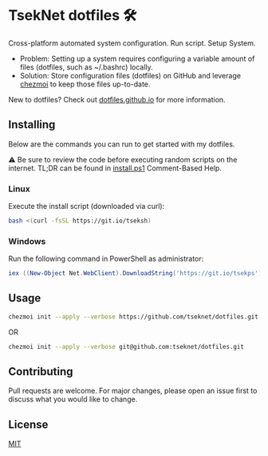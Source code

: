 # TsekNet dotfiles 🛠

Cross-platform automated system configuration. Run script. Setup System.

- Problem: Setting up a system requires configuring a variable amount of files (dotfiles, such as ~/.bashrc) locally.
- Solution: Store configuration files (dotfiles) on GitHub and leverage [chezmoi](https://www.chezmoi.io/) to keep those files up-to-date.

New to dotfiles? Check out [dotfiles.github.io](https://dotfiles.github.io/) for more information.

## Installing

Below are the commands you can run to get started with my dotfiles.

⚠ Be sure to review the code before executing random scripts on the internet. TL;DR can be found in [install.ps1](install.ps1) Comment-Based Help.

### Linux

Execute the install script (downloaded via curl):

```bash
bash <(curl -fsSL https://git.io/tseksh)
```

### Windows

Run the following command in PowerShell as administrator:

```powershell
iex ((New-Object Net.WebClient).DownloadString('https://git.io/tsekps'))
```

## Usage

```bash
chezmoi init --apply --verbose https://github.com/tseknet/dotfiles.git
```

OR

```bash
chezmoi init --apply --verbose git@github.com:tseknet/dotfiles.git
```

## Contributing

Pull requests are welcome. For major changes, please open an issue first to discuss what you would like to change.

## License

[MIT](https://choosealicense.com/licenses/mit/)
